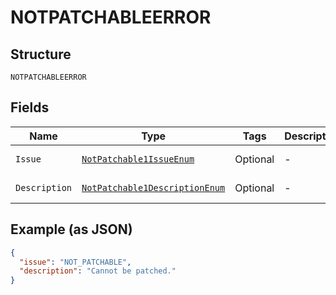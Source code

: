 
# NOTPATCHABLEERROR

## Structure

`NOTPATCHABLEERROR`

## Fields

| Name | Type | Tags | Description | Getter | Setter |
|  --- | --- | --- | --- | --- | --- |
| `Issue` | [`NotPatchable1IssueEnum`](../../doc/models/not-patchable-1-issue-enum.md) | Optional | - | NotPatchable1IssueEnum getIssue() | setIssue(NotPatchable1IssueEnum issue) |
| `Description` | [`NotPatchable1DescriptionEnum`](../../doc/models/not-patchable-1-description-enum.md) | Optional | - | NotPatchable1DescriptionEnum getDescription() | setDescription(NotPatchable1DescriptionEnum description) |

## Example (as JSON)

```json
{
  "issue": "NOT_PATCHABLE",
  "description": "Cannot be patched."
}
```

